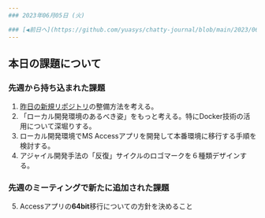 ```yaml
---
### 2023年06月05日 (火)

### [◀️前日へ](https://github.com/yuasys/chatty-journal/blob/main/2023/06/2023-06-04.md)&emsp;&emsp;&emsp;&emsp;[翌日へ▶️](https://github.com/yuasys/chatty-journal/blob/main/2023/06/2023-06-06.md)
---
```


## 本日の課題について

### 先週から持ち込まれた課題

1. [昨日の新規リポジトリ](https://github.com/yuasys/scratch001)の整備方法を考える。
2. 「ローカル開発環境のあるべき姿」をもっと考える。特にDocker技術の活用について深堀りする。
3. ローカル開発環境でMS Accessアプリを開発して本番環境に移行する手順を検討する。
4. アジャイル開発手法の「反復」サイクルのロゴマークを６種類デザインする。

### 先週のミーティングで新たに追加された課題

5. Accessアプリの<b>64bit</b>移行についての方針を決めること
